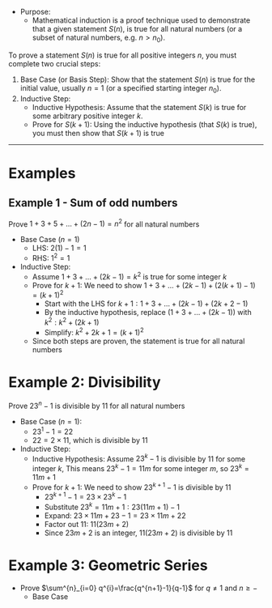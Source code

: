 - Purpose:
	- Mathematical induction is a proof technique used to demonstrate that a given statement $S(n)$, is true for all natural numbers (or a subset of natural numbers, e.g. $n>n_{0}$).

To prove a statement $S(n)$ is true for all positive integers $n$, you must complete two crucial steps:
1. Base Case (or Basis Step): Show that the statement $S(n)$ is true for the initial value, usually $n=1$ (or a specified starting integer $n_{0}$).
2. Inductive Step:
	- Inductive Hypothesis: Assume that the statement $S(k)$ is true for some arbitrary positive integer $k$.
	- Prove for $S(k+1)$: Using the inductive hypothesis (that $S(k)$ is true), you must then show that $S(k+1)$ is true

---
# Examples
## Example 1 - Sum of odd numbers
Prove $1+3+5+\dots+(2n-1) = n^{2}$ for all natural numbers
- Base Case ($n = 1$)
	- LHS: $2(1) - 1 = 1$ 
	- RHS: $1^{2} = 1$
- Inductive Step:
	- Assume $1+3+\dots+(2k-1) = k^{2}$ is true for some integer $k$
	- Prove for $k+1$: We need to show $1+3+\dots+(2k-1)+(2(k+1)-1)=(k+1)^{2}$
		- Start with the LHS for $k+1: 1+3+\dots+(2k-1)+(2k+2-1)$
		- By the inductive hypothesis, replace $(1+3+\dots+(2k-1))$ with $k^{2}:k^{2}+(2k+1)$
		- Simplify: $k^{2}+2k+1 = (k+1)^{2}$
	- Since both steps are proven, the statement is true for all natural numbers

# Example 2: Divisibility
Prove $23^{n}-1$ is divisible by 11 for all natural numbers
 - Base Case ($n=1$):
	 - $23^{1}-1=22$
	 - $22=2\times 11$, which is divisible by $11$
- Inductive Step:
	- Inductive Hypothesis: Assume $23^{k}-1$ is divisible by $11$ for some integer $k$, This means $23^{k}-1=11m$ for some integer $m$, so $23^{k}=11m+1$
	- Prove for $k+1$: We need to show $23^{k+1}-1$ is divisible by $11$
		- $23^{k+1}-1=23 \times 23^{k}-1$
		- Substitute $23^{k}=11m+1: 23(11m+1)-1$
		- Expand: $23\times 11m+23-1=23\times 11m+22$
		- Factor out 11: $11(23m+2)$
		- Since $23m+2$ is an integer, $11(23m+2)$ is divisible by $11$

# Example 3: Geometric Series
- Prove $\sum^{n}_{i=0} q^{i}=\frac{q^{n+1}-1}{q-1}$ for $q \neq 1$ and $n\geq -$
	- Base Case